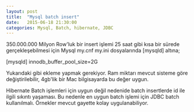 ```yaml
---
layout: post
title:  "Mysql batch insert"
date:   2015-06-18 21:30:00
categories: Mysql, Batch, hibernate, JDBC
---
```



350.000.000 Milyon Row'luk bir insert işlemi 25 saat gibi kısa bir sürede gerçekleşebilmesi için Mysql my.cnf my.ini dosyalarında [mysqld] altına;

[mysqld]
innodb_buffer_pool_size=2G

Yukarıdaki gibi ekleme yapmak gerekiyor. Ram miktarı mevcut sisteme göre değiştirilebilir, 4gb'lik bir Mac bilgisayarda bu değer uygun.

Hibernate Batch işlemleri için uygun değil nedenide batch insertlerde id ile ilgili sıkıntı yaşaması. Bu nedenle en uygun batch işlemi için JDBC batch kullanılmalı. Örnekler mevcut gayette kolay uygulanabiliyor.